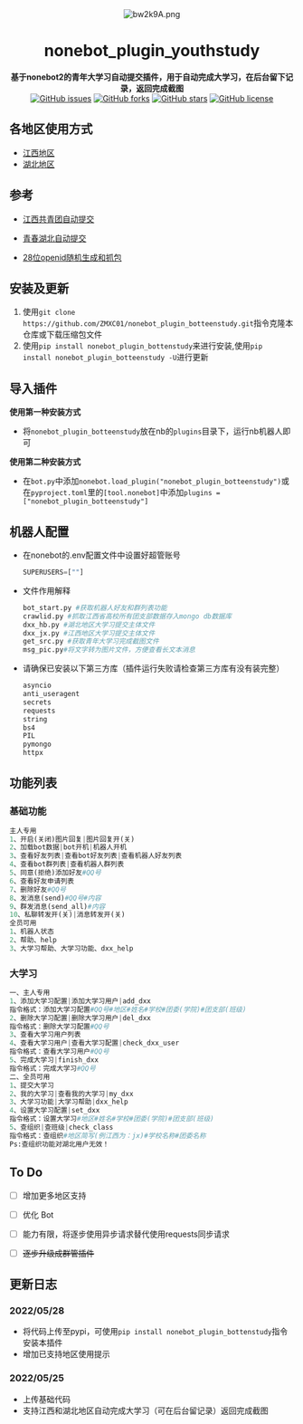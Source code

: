 <div align="center">
    <img src="https://s4.ax1x.com/2022/03/05/bw2k9A.png" alt="bw2k9A.png" border="0"/>
    <h1>nonebot_plugin_youthstudy</h1>
    <b>基于nonebot2的青年大学习自动提交插件，用于自动完成大学习，在后台留下记录，返回完成截图</b>
    <br/>
    <a href="https://github.com/ZMXC01/nonebot_plugin_botteenstudy/issues"><img alt="GitHub issues" src="https://img.shields.io/github/issues/ayanamiblhx/nonebot_plugin_youthstudy?style=flat-square"></a>
    <a href="https://github.com/ZMXC01/nonebot_plugin_botteenstudy/network"><img alt="GitHub forks" src="https://img.shields.io/github/forks/ZMXC01/nonebot_plugin_botteenstudy?style=flat-square"></a>
    <a href="https://github.com/ZMXC01/nonebot_plugin_botteenstudy/stargazers"><img alt="GitHub stars" src="https://img.shields.io/github/stars/ZMXC01/nonebot_plugin_botteenstudy?style=flat-square"></a>
    <a href="https://github.com/ZMXC01/nonebot_plugin_botteenstudy/blob/main/LICENSE"><img alt="GitHub license" src="https://img.shields.io/github/license/ZMXC01/nonebot_plugin_botteenstudy?style=flat-square"></a>
</div>


## 各地区使用方式

- [江西地区](./nonebot_plugin_botteenstudy/resource/江西地区.md“江西地区”)
- [湖北地区](./nonebot_plugin_botteenstudy/resource/湖北地区.md“湖北地区”)

## 参考

- [江西共青团自动提交](https://github.com/XYZliang/JiangxiYouthStudyMaker"江西共青团自动提交")

- [青春湖北自动提交](https://github.com/Samueli924/TeenStudy"青春湖北自动提交")

- [28位openid随机生成和抓包](https://hellomango.gitee.io/mangoblog/2021/09/26/other/%E9%9D%92%E5%B9%B4%E5%A4%A7%E5%AD%A6%E4%B9%A0%E6%8A%93%E5%8C%85/"抓包教程“)

##  安装及更新

1. 使用`git clone https://github.com/ZMXC01/nonebot_plugin_botteenstudy.git`指令克隆本仓库或下载压缩包文件
2. 使用`pip install nonebot_plugin_bottenstudy`来进行安装,使用`pip install nonebot_plugin_botteenstudy -U`进行更新

## 导入插件
**使用第一种安装方式**

- 将`nonebot_plugin_botteenstudy`放在nb的`plugins`目录下，运行nb机器人即可

**使用第二种安装方式**
- 在`bot.py`中添加`nonebot.load_plugin("nonebot_plugin_botteenstudy")`或在`pyproject.toml`里的`[tool.nonebot]`中添加`plugins = ["nonebot_plugin_botteenstudy"]`


## 机器人配置

- 在nonebot的.env配置文件中设置好超管账号

  ```py
  SUPERUSERS=[""]
  ```

- 文件作用解释

  ```py
  bot_start.py #获取机器人好友和群列表功能
  crawlid.py #抓取江西省高校所有团支部数据存入mongo db数据库
  dxx_hb.py #湖北地区大学习提交主体文件
  dxx_jx.py #江西地区大学习提交主体文件
  get_src.py #获取青年大学习完成截图文件
  msg_pic.py#将文字转为图片文件，方便查看长文本消息
  ```

  

- 请确保已安装以下第三方库（插件运行失败请检查第三方库有没有装完整）

  ```py
  asyncio 
  anti_useragent 
  secrets
  requests
  string
  bs4
  PIL
  pymongo
  httpx
  ```

  

## 功能列表

### 基础功能

```py
主人专用
1、开启(关闭)图片回复|图片回复开(关)
2、加载bot数据|bot开机|机器人开机
3、查看好友列表|查看bot好友列表|查看机器人好友列表
4、查看bot群列表|查看机器人群列表
5、同意(拒绝)添加好友#QQ号
6、查看好友申请列表
7、删除好友#QQ号
8、发消息(send)#QQ号#内容
9、群发消息(send_all)#内容
10、私聊转发开(关)|消息转发开(关)
全员可用
1、机器人状态
2、帮助、help
3、大学习帮助、大学习功能、dxx_help
```
### 大学习

```py
一、主人专用
1、添加大学习配置|添加大学习用户|add_dxx
指令格式：添加大学习配置#QQ号#地区#姓名#学校#团委(学院)#团支部(班级)
2、删除大学习配置|删除大学习用户|del_dxx
指令格式：删除大学习配置#QQ号
3、查看大学习用户列表
4、查看大学习用户|查看大学习配置|check_dxx_user
指令格式：查看大学习用户#QQ号
5、完成大学习|finish_dxx
指令格式：完成大学习#QQ号
二、全员可用
1、提交大学习
2、我的大学习|查看我的大学习|my_dxx
3、大学习功能|大学习帮助|dxx_help
4、设置大学习配置|set_dxx
指令格式：设置大学习#地区#姓名#学校#团委(学院)#团支部(班级)
5、查组织|查班级|check_class
指令格式：查组织#地区简写(例江西为：jx)#学校名称#团委名称
Ps:查组织功能对湖北用户无效！
```

## To Do

- [ ] 增加更多地区支持
- [ ] 优化 Bot
- [ ] 能力有限，将逐步使用异步请求替代使用requests同步请求
- [ ] ~~逐步升级成群管插件~~



## 更新日志

### 2022/05/28

- 将代码上传至pypi，可使用`pip install nonebot_plugin_bottenstudy`指令安装本插件
- 增加已支持地区使用提示
###  2022/05/25
- 上传基础代码
- 支持江西和湖北地区自动完成大学习（可在后台留记录）返回完成截图

